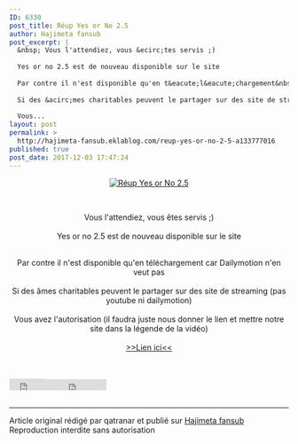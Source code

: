 ```yaml
---
ID: 6330
post_title: Réup Yes or No 2.5
author: Hajimeta fansub
post_excerpt: |
  &nbsp; Vous l'attendiez, vous &ecirc;tes servis ;)
  
  Yes or no 2.5 est de nouveau disponible sur le site
  
  Par contre il n'est disponible qu'en t&eacute;l&eacute;chargement&nbsp;car Dailymotion n'en veut pas
  
  Si des &acirc;mes charitables peuvent le partager sur des site de streaming (pas youtube ni dailymotion)
  
  Vous...
layout: post
permalink: >
  http://hajimeta-fansub.eklablog.com/reup-yes-or-no-2-5-a133777016
published: true
post_date: 2017-12-03 17:47:24
---
```

<p style="text-align: center;"><a href="http://ekladata.com/97KNJYF2I0Mqcwzfewvv84va7w4.gif"><img src="https://united-subs.dearclouds.com/wp-content/uploads/2018/05/f734e08f9b57f7603735540a46a3a322.jpg" alt="R&eacute;up Yes or No 2.5"/></a></p>
<p style="text-align: center;">&nbsp;</p>
<p style="text-align: center;">Vous l'attendiez, vous &ecirc;tes servis ;)<br/><br/>Yes or no 2.5 est de nouveau disponible sur le site<br/><br/></p>
<p style="text-align: center;">Par contre il n'est disponible qu'en t&eacute;l&eacute;chargement&nbsp;car Dailymotion n'en veut pas<br/><br/>Si des &acirc;mes charitables peuvent le partager sur des site de streaming (pas youtube ni dailymotion)<br/><br/>Vous avez l'autorisation (il faudra juste nous donner le lien et mettre notre site dans la l&eacute;gende de la vid&eacute;o)<br/><br/><a href="http://hajimeta-fansub.eklablog.com/yes-or-no-2-5-c28764210">&gt;&gt;Lien ici&lt;&lt;</a></p><br /><br /><div id="share_buttons" class="article_sharebtns"><iframe src="http://www.facebook.com/plugins/like.php?href=http%3A%2F%2Fhajimeta-fansub.eklablog.com%2Freup-yes-or-no-2-5-a133777016&amp;layout=button_count&amp;show_faces=true&amp;width=65&amp;action=like&amp;font&amp;colorscheme=light&amp;height=21" scrolling="no" frameborder="0" style="border:none; overflow:hidden; width:65px; height:21px;" allowTransparency="true"><br /></iframe><iframe allowtransparency="true" frameborder="0" scrolling="no" src="http://platform.twitter.com/widgets/tweet_button.html?url=http%3A%2F%2Fhajimeta-fansub.eklablog.com%2Freup-yes-or-no-2-5-a133777016&amp;text=R%C3%A9up%20Yes%20or%20No%202.5&amp;count=horizontal" style="width: 110px; height: 20px;"></iframe></div><br /><hr />Article original rédigé par qatranar et publié sur <a href="http://hajimeta-fansub.eklablog.com/">Hajimeta fansub</a> <br /> Reproduction interdite sans autorisation